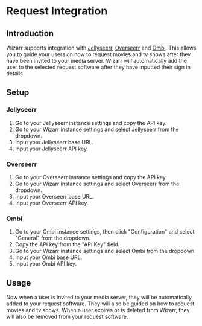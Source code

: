 # Request Integration

## Introduction
Wizarr supports integration with [Jellyseerr](https://github.com/Fallenbagel/jellyseerr), [Overseerr](https://github.com/sct/overseerr) and [Ombi](https://github.com/Ombi-app/Ombi). This allows you to guide your users on how to request movies and tv shows after they have been invited to your media server. Wizarr will automatically add the user to the selected request software after they have inputted their sign in details.

## Setup
### Jellyseerr
1. Go to your Jellyseerr instance settings and copy the API key.
2. Go to your Wizarr instance settings and select Jellyseerr from the dropdown.
3. Input your Jellyseerr base URL.
4. Input your Jellyseerr API key.

### Overseerr
1. Go to your Overseerr instance settings and copy the API key.
2. Go to your Wizarr instance settings and select Overseerr from the dropdown.
3. Input your Overseerr base URL.
4. Input your Overseerr API key.

### Ombi
1. Go to your Ombi instance settings, then click "Configuration" and select "General" from the dropdown.
2. Copy the API key from the "API Key" field.
3. Go to your Wizarr instance settings and select Ombi from the dropdown.
4. Input your Ombi base URL.
5. Input your Ombi API key.

## Usage
Now when a user is invited to your media server, they will be automatically added to your request software. They will also be guided on how to request movies and tv shows. When a user expires or is deleted from Wizarr, they will also be removed from your request software.